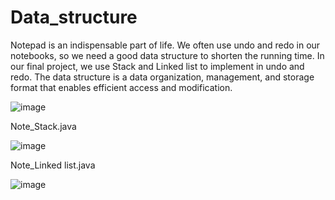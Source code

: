 # Data_structure
Notepad is an indispensable part of life. We often use undo and redo in our notebooks, so we need a good data structure to shorten the running time. In our final project, we use Stack and Linked list to implement in undo and redo. The data structure is a data organization, management, and storage format that enables efficient access and modification.










![image](https://user-images.githubusercontent.com/62172612/205430322-825ca27d-b95c-4a1d-a564-dd49e7b61de3.png)






Note_Stack.java


![image](https://user-images.githubusercontent.com/62172612/205430325-058490ed-5cbe-4143-829b-d62e1592518e.png)







Note_Linked list.java



![image](https://user-images.githubusercontent.com/62172612/205430329-6498b03d-6c6b-4190-9c44-583765002218.png)
